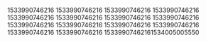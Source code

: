 1533990746216
1533990746216
1533990746216
1533990746216
1533990746216
1533990746216
1533990746216
1533990746216
1533990746216
1533990746216
1533990746216
1533990746216
1533990746216
1533990746216
15339907462161534005005550